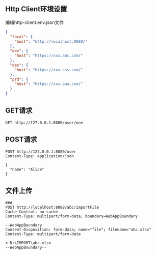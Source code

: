 ## Http Client环境设置
编辑http-client.env.json文件
```json
{
  "local": {
    "host": "http://localhost:8080/"
  },
  "dev": {
    "host": "https://xxx.abc.com/"
  },
  "qas": {
    "host": "https://xxx.sss.com/"
  },
  "prd": {
    "host": "https://xxx.aaa.com/"
  }
}
```

## GET请求
```
GET http://127.0.0.1:8080/user/one
```

## POST请求
```
POST http://127.0.0.1:8080/user
Content-Type: application/json

{
  "name": "Alice"
}
```

## 文件上传
```
###
POST http://localhost:8088/abc/importFile
Cache-Control: no-cache
Content-Type: multipart/form-data; boundary=WebAppBoundary

--WebAppBoundary
Content-Disposition: form-data; name="file"; filename="abc.xlsx"
Content-Type: multipart/form-data

< D:\IMPORT\abc.xlsx
--WebAppBoundary--
```
